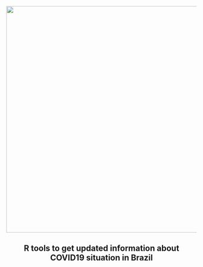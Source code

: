 <p align="center">
  <img src="http://200.144.244.198:8502/media/88f1d7fc9a7edccbc8e82c7597a54c4f1bda16fe1272b022b2283a9f.png" width="600"/>
  
  <h2 style="text-align: center;"> R tools to get updated information about COVID19 situation in Brazil </h2>
</p>


